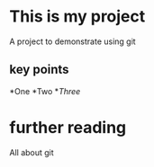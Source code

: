 # This is my project

A project to demonstrate using git

## key points

*One
*Two
*_Three_

# further reading

All about git
